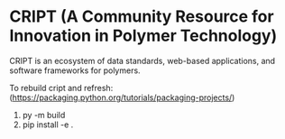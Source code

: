 # CRIPT (A Community Resource for Innovation in Polymer Technology)

CRIPT is an ecosystem of data standards, web-based applications, and software frameworks for polymers.



To rebuild cript and refresh:
(https://packaging.python.org/tutorials/packaging-projects/)
1) py -m build
2) pip  install -e .
